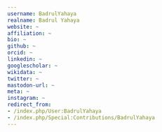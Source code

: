 ```yaml
---
username: BadrulYahaya
realname: Badrul Yahaya
website: ~
affiliation: ~
bio: ~
github: ~
orcid: ~
linkedin: ~
googlescholar: ~
wikidata: ~
twitter: ~
mastodon-url: ~
meta: ~
instagram: ~
redirect_from:
- /index.php/User:BadrulYahaya
- /index.php/Special:Contributions/BadrulYahaya
---
```

